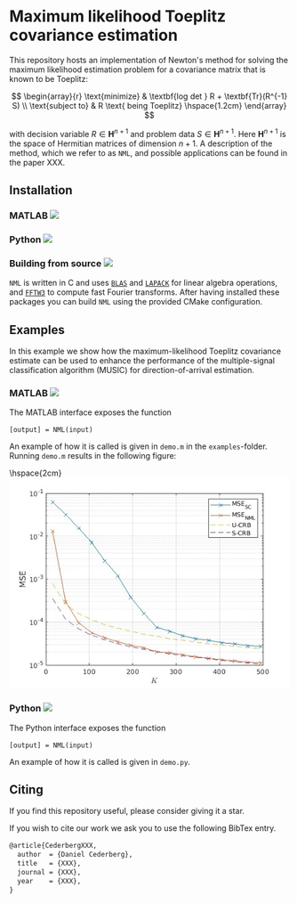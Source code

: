 # Maximum likelihood Toeplitz covariance estimation
This repository hosts an implementation of Newton's method for solving the maximum likelihood estimation problem for a covariance matrix that is known to be Toeplitz:

$$
\begin{array}{r}
\text{minimize} & \textbf{log det } R + \textbf{Tr}(R^{-1} S) \\
\text{subject to} & R \text{ being Toeplitz} \hspace{1.2cm}
\end{array}
$$

with decision variable
$R \in \mathbf{H}^{n+1}$
and problem data
$S \in \mathbf{H}^{n+1}.$ Here $\mathbf{H}^{n+1}$ is the space of Hermitian matrices of dimension $n + 1$. A description of the method, which we refer to as `NML`, and possible applications can be found in the paper XXX.

## Installation

### MATLAB <img src="https://cdn.jsdelivr.net/gh/devicons/devicon/icons/matlab/matlab-original.svg" height="20"/> 

### Python <img src="https://cdn.jsdelivr.net/gh/devicons/devicon/icons/python/python-original.svg" height="20" />

### Building from source <img src="https://cdn.jsdelivr.net/gh/devicons/devicon/icons/c/c-original.svg" height="20"/>
`NML` is written in C and uses [`BLAS`](https://www.netlib.org/blas/) and [`LAPACK`](https://www.netlib.org/lapack/lapacke.html) for linear algebra operations, 
and [`FFTW3`](https://www.fftw.org/) to compute fast Fourier transforms. After having installed these packages you can build `NML` using the provided CMake configuration.

## Examples
In this example we show how the maximum-likelihood Toeplitz covariance estimate can be used to enhance the performance of the multiple-signal classification algorithm (MUSIC) for direction-of-arrival estimation.

### MATLAB <img src="https://cdn.jsdelivr.net/gh/devicons/devicon/icons/matlab/matlab-original.svg" height="20"/> 
The MATLAB interface exposes the function
```
[output] = NML(input)
```

An example of how it is called is given in `demo.m` in the `examples`-folder. Running `demo.m` results in the following figure:

\hspace{2cm} ![](https://github.com/dance858/Toeplitz-covariance-estimation/blob/main/demo.jpg)

### Python <img src="https://cdn.jsdelivr.net/gh/devicons/devicon/icons/python/python-original.svg" height="20" /> 
The Python interface exposes the function
```
[output] = NML(input)
```
An example of how it is called is given in `demo.py`.

## Citing
If you find this repository useful, please consider giving it a star.

If you wish to cite our work we ask you to use the following BibTex entry.

```
@article{CederbergXXX,
  author  = {Daniel Cederberg},
  title   = {XXX},
  journal = {XXX},
  year    = {XXX},
}
```
